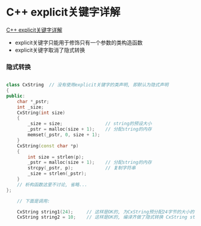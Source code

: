 C++ explicit关键字详解
===

[C++ explicit关键字详解](https://www.cnblogs.com/ymy124/p/3632634.html)

* explicit关键字只能用于修饰只有一个参数的类构造函数
* explicit关键字取消了隐式转换

### 隐式转换
```c++

class CxString  // 没有使用explicit关键字的类声明, 即默认为隐式声明  
{  
public:  
    char *_pstr;  
    int _size;  
    CxString(int size)  
    {  
        _size = size;                // string的预设大小  
        _pstr = malloc(size + 1);    // 分配string的内存  
        memset(_pstr, 0, size + 1);  
    }  
    CxString(const char *p)  
    {  
        int size = strlen(p);  
        _pstr = malloc(size + 1);    // 分配string的内存  
        strcpy(_pstr, p);            // 复制字符串  
        _size = strlen(_pstr);  
    }  
    // 析构函数这里不讨论, 省略...  
};  

    // 下面是调用:  

    CxString string1(24);     // 这样是OK的, 为CxString预分配24字节的大小的内存  
    CxString string2 = 10;    // 这样是OK的, 编译齐做了隐式转换 CxString string2(10)
```
